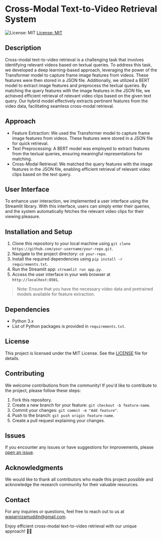 # Cross-Modal Text-to-Video Retrieval System

![License: MIT](https://img.shields.io/badge/License-MIT-yellow.svg)
[License: MIT](https://github.com/waqa26r)

## Description

Cross-modal text-to-video retrieval is a challenging task that involves identifying relevant videos based on textual queries. To address this task, we developed a deep learning-based approach, leveraging the power of the Transformer model to capture frame image features from videos. These features were then stored in a JSON file. Additionally, we utilized a BERT model to extract image features and preprocess the textual queries. By matching the query features with the image features in the JSON file, we achieved efficient retrieval of relevant video clips based on the given text query. Our hybrid model effectively extracts pertinent features from the video data, facilitating seamless cross-modal retrieval.

## Approach

- Feature Extraction: We used the Transformer model to capture frame image features from videos. These features were stored in a JSON file for quick retrieval.
- Text Preprocessing: A BERT model was employed to extract features from the textual queries, ensuring meaningful representations for matching.
- Cross-Modal Retrieval: We matched the query features with the image features in the JSON file, enabling efficient retrieval of relevant video clips based on the text query.

## User Interface

To enhance user interaction, we implemented a user interface using the Streamlit library. With this interface, users can simply enter their queries, and the system automatically fetches the relevant video clips for their viewing pleasure.

## Installation and Setup

1. Clone this repository to your local machine using `git clone https://github.com/your-username/your-repo.git`.
2. Navigate to the project directory: `cd your-repo`.
3. Install the required dependencies using `pip install -r requirements.txt`.
4. Run the Streamlit app: `streamlit run app.py`.
5. Access the user interface in your web browser at `http://localhost:8501`.

> Note: Ensure that you have the necessary video data and pretrained models available for feature extraction.

## Dependencies

- Python 3.x
- List of Python packages is provided in `requirements.txt`.

## License

This project is licensed under the MIT License. See the [LICENSE](LICENSE) file for details.

## Contributing

We welcome contributions from the community! If you'd like to contribute to the project, please follow these steps:

1. Fork this repository.
2. Create a new branch for your feature: `git checkout -b feature-name`.
3. Commit your changes: `git commit -m "Add feature"`.
4. Push to the branch: `git push origin feature-name`.
5. Create a pull request explaining your changes.

## Issues

If you encounter any issues or have suggestions for improvements, please [open an issue](https://github.com/waqa26r/Text-to-VideoRetrieval/issues).

## Acknowledgments

We would like to thank all contributors who made this project possible and acknowledge the research community for their valuable resources.

## Contact

For any inquiries or questions, feel free to reach out to us at waqarnizamuddin@gmail.com.

Enjoy efficient cross-modal text-to-video retrieval with our unique approach! 🎥📝
